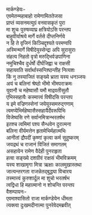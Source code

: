 मार्कण्डेयः-  
एवमेतन्महाबाहो रामेणामिततेजसा  
प्राप्तं व्यसनमत्युग्रं वनवासकृतं पुरा  
मा शुचः पुरुषव्याघ्र क्षत्रियोऽसि परन्तप  
बाहुवीर्याश्रये मार्गे वर्तसे दीप्तनिर्णये  
न हि ते वृजिनं किञ्चिद्दृश्यते परमण्वपि  
अस्मिन्मार्गे विषीदेयुस्सेन्द्रा अपि सुरासुराः  
संहत्य निहतो वृत्रो मरुद्भिर्वज्रपाणिना  
नमुचिश्चैव दुर्धर्षो दीर्घजिह्वा च राक्षसी  
सहायवति सर्वार्थास्सन्तिष्ठन्तीह नित्यशः  
किं नु तस्याजितं सङ्ख्ये भ्राता यस्य धनञ्जयः  
अयं च बलिनां श्रेष्ठो भीमो भीमपराक्रमः  
युवानौ च महेष्वासौ यमौ माद्रवतीसुतौ  
एभिस्सहायैः कस्मात्त्वं विषीदसि परन्तप  
य इमे वज्रिणस्सेनां जयेयुस्समरुद्गणाम्  
त्वमप्येभिर्महेष्वासैस्सहायैर्देवरूपिभिः  
विजेष्यसि रणे सर्वानमित्रान्भरतर्षभ  
इतश्च त्वमिमां पश्य सैन्धवेन दुरात्मना  
बलिना वीर्यमत्तेन हृतामेभिर्महात्मभिः  
आनीतां द्रौपदीं कृष्णां कृत्वा कर्म सुदुष्करम्  
जयद्रथं च राजानं विजितं समागतम्  
असहायेन रामेण वैदेही पुनराहृता  
हत्वा सङ्ख्ये दशग्रीवं राक्षसं भीमविक्रमम्  
यस्य शाखामृगा मित्रा ऋक्षाः कालमुखास्तथा  
जात्यन्तरगता राजन्नेतद्बुद्ध्या विचारय  
तस्मात्त्वं कुरुशार्दूल मा शुचो भरतर्षभ  
त्वद्विधा हि महात्मानो न शोचन्ति परन्तप  
वैशम्पायनः-  
एवमाश्वासितो राजा मार्कण्डेयेन धीमता  
त्यक्त्वा दुःखमदीनात्मा पुनरेवेदमब्रवीत्  
